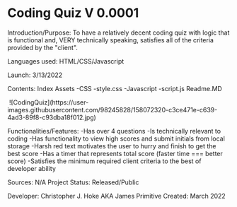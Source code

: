 # Coding Quiz V 0.0001

Introduction/Purpose: To have a relatively decent coding quiz with logic that is functional and, VERY technically speaking, satisfies all of the criteria provided by the "client". 

Languages used: HTML/CSS/Javascript

Launch: 3/13/2022

Contents:
Index
Assets
    -CSS
        -style.css
    -Javascript
        -script.js
Readme.MD

<Image Goes Here>
![CodingQuiz](https://user-images.githubusercontent.com/98245828/158072320-c3ce471e-c639-4ad3-89f8-c93dba18f012.jpg)

Functionalities/Features:
-Has over 4 questions
-Is technically relevant to coding
-Has functionality to view high scores and submit initials from local storage
-Harsh red text motivates the user to hurry and finish to get the best score
-Has a timer that represents total score (faster time === better score)
-Satisfies the minimum required client criteria to the best of developer ability 

Sources: N/A
Project Status: Released/Public


Developer: Christopher J. Hoke AKA James Primitive 
Created: March 2022
